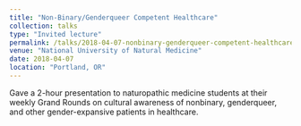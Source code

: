 ```yaml
---
title: "Non-Binary/Genderqueer Competent Healthcare"
collection: talks
type: "Invited lecture"
permalink: /talks/2018-04-07-nonbinary-genderqueer-competent-healthcare
venue: "National University of Natural Medicine"
date: 2018-04-07
location: "Portland, OR"
---
```


Gave a 2-hour presentation to naturopathic medicine students at their weekly Grand Rounds on cultural awareness of nonbinary, genderqueer, and other gender-expansive patients in healthcare.